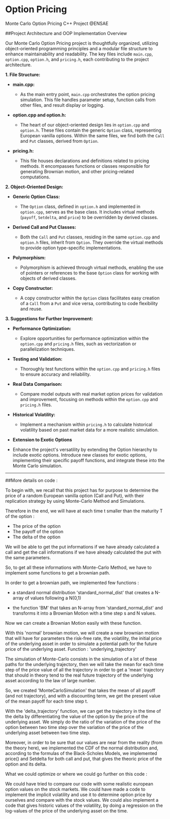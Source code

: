 # Option Pricing
 Monte Carlo Option Pricing C++ Project @ENSAE

##Project Architecture and OOP Implementation Overview

Our Monte Carlo Option Pricing project is thoughtfully organized, utilizing object-oriented programming principles and a modular file structure to enhance maintainability and readability. The key files include `main.cpp`, `option.cpp`, `option.h`, and `pricing.h`, each contributing to the project architecture.

**1. File Structure:**

- **main.cpp:**
  - As the main entry point, `main.cpp` orchestrates the option pricing simulation. This file handles parameter setup, function calls from other files, and result display or logging.

- **option.cpp and option.h:**
  - The heart of our object-oriented design lies in `option.cpp` and `option.h`. These files contain the generic `Option` class, representing European vanilla options. Within the same files, we find both the `Call` and `Put` classes, derived from `Option`.

- **pricing.h:**
  - This file houses declarations and definitions related to pricing methods. It encompasses functions or classes responsible for generating Brownian motion, and other pricing-related computations.

**2. Object-Oriented Design:**

- **Generic Option Class:**
  - The `Option` class, defined in `option.h` and implemented in `option.cpp`, serves as the base class. It includes virtual methods (`payoff`, `Setdelta`, and `price`) to be overridden by derived classes.

- **Derived Call and Put Classes:**
  - Both the `Call` and `Put` classes, residing in the same `option.cpp` and `option.h` files, inherit from `Option`. They override the virtual methods to provide option type-specific implementations.

- **Polymorphism:**
  - Polymorphism is achieved through virtual methods, enabling the use of pointers or references to the base `Option` class for working with objects of derived classes.

- **Copy Constructor:**
  - A copy constructor within the `Option` class facilitates easy creation of a `Call` from a `Put` and vice versa, contributing to code flexibility and reuse.

**3. Suggestions for Further Improvement:**

- **Performance Optimization:**
  - Explore opportunities for performance optimization within the `option.cpp` and `pricing.h` files, such as vectorization or parallelization techniques.

- **Testing and Validation:**
  - Thoroughly test functions within the `option.cpp` and `pricing.h` files to ensure accuracy and reliability.

- **Real Data Comparison:**
  - Compare model outputs with real market option prices for validation and improvement, focusing on methods within the `option.cpp` and `pricing.h` files.

- **Historical Volatility:**
  - Implement a mechanism within `pricing.h` to calculate historical volatility based on past market data for a more realistic simulation.

- **Extension to Exotic Options**
 - Enhance the project's versatility by extending the Option hierarchy to include exotic options. Introduce new classes for exotic options, implementing their specific payoff functions, and integrate these into the Monte Carlo simulation.

---
##More details on code :


To begin with, we recall that this project has for purpose to determine the price of a random European vanilla option (Call and Put), with their replication strategy by using Monte-Carlo Method and Simulations.

Therefore in the end, we will have at each time t smaller than the maturity T of the option : 

- The price of the option
- The payoff of the option
- The delta of the option

We will be able to get the put informations if we have already calculated a call and get the call informations if we have already calculated the put with the same parameters.

So, to get all these informations with Monte-Carlo Method, we have to implement some functions to get a brownian path.

In order to get a brownian path, we implemented few functions :

- a standard normal distribution 'standard_normal_dist' that creates a N-array of values following a N(0,1)

- the function 'BM' that takes an N-array from 'standard_normal_dist' and transforms it into a Brownian Motion with a time step s and N values.

Now we can create a Brownian Motion easily with these function. 

With this 'normal' brownian motion, we will create a new brownian motion that will have for parameters the risk-free rate, the volatility, the initial price of the underlying asset in order to simulate a potential path for the future price of the underlying asset. Function : 'underlying_trajectory'

The simulation of Monte-Carlo consists in the simulation of a lot of these paths for the underlying trajectory, then we will take the mean for each time step of the price value of all the trajectory in order to get a 'mean' trajectory that should in theory tend to the real future trajectory of the underlying asset according to the law of large number.

So, we created 'MonteCarloSimulation' that takes the mean of all payoff (and not trajectory), and with a discounting term, we get the present value of the mean payoff for each time step t.

With the 'delta_trajectory' function, we can get the trajectory in the time of the delta by differentiating the value of the option by the price of the underlying asset. We simply do the ratio of the variation of the price of the option between two time step over the variation of the price of the underlying asset between two time step.

Moreover, in order to be sure that our values are near from the reality (from the theory here), we implemented the CDF of the normal distribution and, according to the formulas of the Black-Scholes Models, we implemented price() and Setdelta for both call and put, that gives the theoric price of the option and its delta.










What we could optimize or where we could go further on this code :

We could have tried to compare our code with some realistic european option values on the stock markets. We could have made a code to implement the implicit volatility and use it to determine option price by ourselves and compare with the stock values. We could also implement a code that gives historic values of the volatility, by doing a regression on the log-values of the price of the underlying asset on the time.